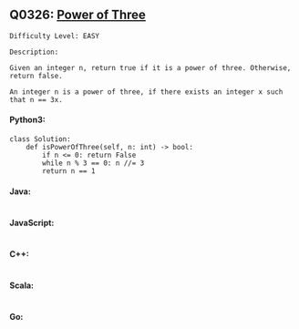 ## Q0326: [Power of Three](https://leetcode.com/problems/power-of-three/)

```
Difficulty Level: EASY
```

```
Description:

Given an integer n, return true if it is a power of three. Otherwise, return false.

An integer n is a power of three, if there exists an integer x such that n == 3x.
```

#### Python3:

```
class Solution:
    def isPowerOfThree(self, n: int) -> bool:
        if n <= 0: return False
        while n % 3 == 0: n //= 3
        return n == 1
```

#### Java:

```

```

#### JavaScript:

```

```

#### C++:

```

```

#### Scala:

```

```

#### Go:

```

```